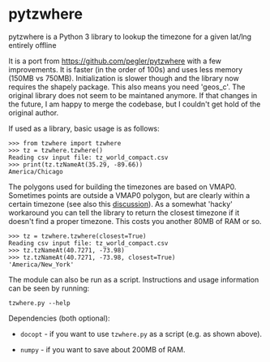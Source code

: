 pytzwhere
=========

pytzwhere is a Python 3 library to lookup the timezone for a given lat/lng entirely offline

It is a port from https://github.com/pegler/pytzwhere with a few improvements. It is faster (in the order of 100s) and uses less memory (150MB vs 750MB). Initialization is slower though and the library now requires the shapely package. This also means you need 'geos_c'.
The original library does not seem to be maintaned anymore. If that changes in the future, I am happy to merge the codebase, but I couldn't get hold of the original author. 

If used as a library, basic usage is as follows:

    >>> from tzwhere import tzwhere
    >>> tz = tzwhere.tzwhere()
    Reading csv input file: tz_world_compact.csv
    >>> print(tz.tzNameAt(35.29, -89.66))
    America/Chicago


The polygons used for building the timezones are based on VMAP0. Sometimes points are outside a VMAP0 polygon, but are clearly within a certain timezone (see also this [discussion](https://github.com/mattbornski/tzwhere/issues/8)). As a somewhat 'hacky' workaround you can tell the library to return the closest timezone if it doesn't find a proper timezone. This costs you another 80MB of RAM or so.

    >>> tz = tzwhere.tzwhere(closest=True)
    Reading csv input file: tz_world_compact.csv
    >>> tz.tzNameAt(40.7271, -73.98)
    >>> tz.tzNameAt(40.7271, -73.98, closest=True)
    'America/New_York'


The module can also be run as a script. Instructions and usage information can be seen by running:

    tzwhere.py --help

Dependencies (both optional):

  * `docopt` - if you want to use `tzwhere.py` as a script (e.g. as shown above).

  * `numpy` - if you want to save about 200MB of RAM.
